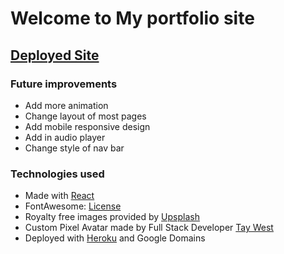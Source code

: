 # Welcome to My portfolio site

## [Deployed Site](https://nathanmausert.dev/)

### Future improvements
- Add more animation
- Change layout of most pages
- Add mobile responsive design
- Add in audio player
- Change style of nav bar

### Technologies used

- Made with [React](https://github.com/facebook/create-react-app)
- FontAwesome: [License](https://fontawesome.com/license)
- Royalty free images provided by [Upsplash](https://unsplash.com/images)
- Custom Pixel Avatar made by Full Stack Developer [Tay West](https://taywest.dev/)
- Deployed with [Heroku](https://www.heroku.com/) and Google Domains